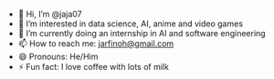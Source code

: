 - 👋 Hi, I’m @jaja07
- 👀 I’m interested in data science, AI, anime and video games
- 🌱 I’m currently doing an internship in AI and software engineering
- 📫 How to reach me: jarfinoh@gmail.com
- 😄 Pronouns: He/Him
- ⚡ Fun fact: I love coffee with lots of milk

<!---
jaja07/jaja07 is a ✨ special ✨ repository because its `README.md` (this file) appears on your GitHub profile.
You can click the Preview link to take a look at your changes.
--->
